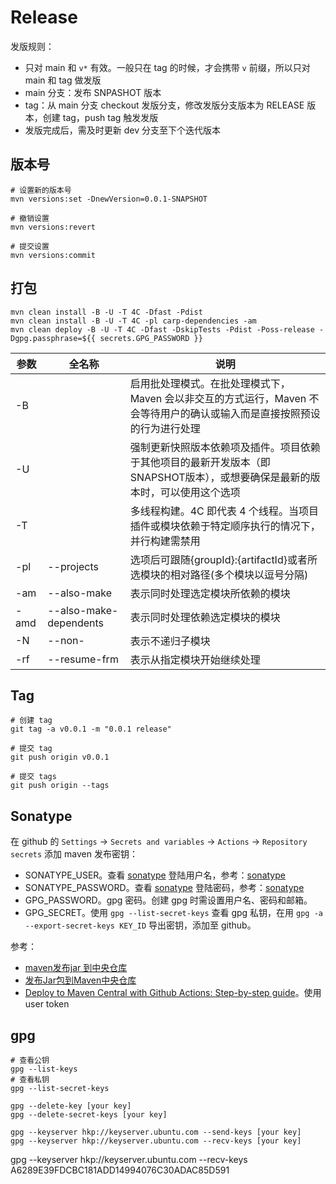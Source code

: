 # Release

发版规则：

* 只对 main 和 `v*` 有效。一般只在 tag 的时候，才会携带 `v` 前缀，所以只对 main 和 tag 做发版
* main 分支：发布 SNPASHOT 版本
* tag：从 main 分支 checkout 发版分支，修改发版分支版本为 RELEASE 版本，创建 tag，push tag 触发发版
* 发版完成后，需及时更新 dev 分支至下个迭代版本

## 版本号

```shell
# 设置新的版本号
mvn versions:set -DnewVersion=0.0.1-SNAPSHOT 

# 撤销设置
mvn versions:revert

# 提交设置
mvn versions:commit
```

## 打包

```shell
mvn clean install -B -U -T 4C -Dfast -Pdist 
mvn clean install -B -U -T 4C -pl carp-dependencies -am
mvn clean deploy -B -U -T 4C -Dfast -DskipTests -Pdist -Poss-release -Dgpg.passphrase=${{ secrets.GPG_PASSWORD }}
```

| 参数 | 全名称                 | 说明                                                         |
| ---- | ---------------------- | ------------------------------------------------------------ |
| -B   |                        | 启用批处理模式。在批处理模式下，Maven 会以非交互的方式运行，Maven 不会等待用户的确认或输入而是直接按照预设的行为进行处理 |
| -U   |                        | 强制更新快照版本依赖项及插件。项目依赖于其他项目的最新开发版本（即SNAPSHOT版本），或想要确保是最新的版本时，可以使用这个选项 |
| -T   |                        | 多线程构建。4C 即代表 4 个线程。当项目插件或模块依赖于特定顺序执行的情况下，并行构建需禁用 |
| -pl  | --projects             | 选项后可跟随{groupId}:{artifactId}或者所选模块的相对路径(多个模块以逗号分隔) |
| -am  | --also-make            | 表示同时处理选定模块所依赖的模块                             |
| -amd | --also-make-dependents | 表示同时处理依赖选定模块的模块                               |
| -N   | --non-                 | 表示不递归子模块                                             |
| -rf  | --resume-frm           | 表示从指定模块开始继续处理                                   |

## Tag

```shell
# 创建 tag
git tag -a v0.0.1 -m "0.0.1 release"

# 提交 tag
git push origin v0.0.1

# 提交 tags
git push origin --tags
```

## Sonatype

在 github 的 `Settings` -> `Secrets and variables` -> `Actions` -> `Repository secrets` 添加 maven 发布密钥：

* SONATYPE_USER。查看 [sonatype](https://s01.oss.sonatype.org/#welcome) 登陆用户名，参考：[sonatype](https://issues.sonatype.org/secure/Signup!default.jspa)
* SONATYPE_PASSWORD。查看 [sonatype](https://s01.oss.sonatype.org/#welcome) 登陆密码，参考：[sonatype](https://issues.sonatype.org/secure/Signup!default.jspa)
* GPG_PASSWORD。gpg 密码。创建 gpg 时需设置用户名、密码和邮箱。
* GPG_SECRET。使用 `gpg --list-secret-keys` 查看 gpg 私钥，在用 `gpg -a --export-secret-keys KEY_ID` 导出密钥，添加至 github。

参考：

* [maven发布jar 到中央仓库](https://juejin.cn/post/7089402732649381896)
* [发布Jar包到Maven中央仓库](https://github.com/xuxueli/xuxueli.github.io/blob/master/blog/notebook/9-%E5%85%B6%E4%BB%96/%E5%8F%91%E5%B8%83Jar%E5%8C%85%E5%88%B0Maven%E4%B8%AD%E5%A4%AE%E4%BB%93%E5%BA%93.md)
* [Deploy to Maven Central with Github Actions: Step-by-step guide](https://www.bitshifted.co/blog/deploy-maven-central-github-actions-step-by-step-guide/)。使用 user token

## gpg

```shell
# 查看公钥
gpg --list-keys
# 查看私钥
gpg --list-secret-keys

gpg --delete-key [your key]
gpg --delete-secret-keys [your key]

gpg --keyserver hkp://keyserver.ubuntu.com --send-keys [your key]
gpg --keyserver hkp://keyserver.ubuntu.com --recv-keys [your key]
```

gpg --keyserver hkp://keyserver.ubuntu.com --recv-keys A6289E39FDCBC181ADD14994076C30ADAC85D591